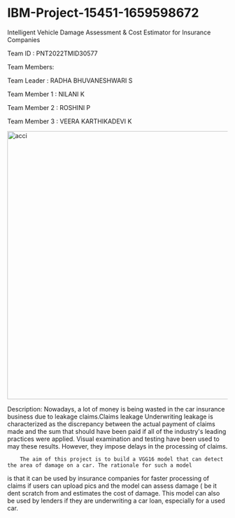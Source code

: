 # IBM-Project-15451-1659598672
Intelligent Vehicle Damage Assessment &amp; Cost Estimator for Insurance Companies

Team ID : PNT2022TMID30577

Team Members:

Team Leader : RADHA BHUVANESHWARI S

Team Member 1 : NILANI K

Team Member 2 : ROSHINI P

Team Member 3 : VEERA KARTHIKADEVI K

<img width="612" alt="acci" src="https://user-images.githubusercontent.com/113674034/201834212-786b9172-303c-4f17-9d83-ee70f89c3537.png">

Description:
         Nowadays, a lot of money is being wasted in the car insurance business due to leakage claims.Claims leakage Underwriting 
leakage is characterized as the discrepancy between the actual payment of claims made and the sum that should have been 
paid if all of the industry's leading practices were applied. Visual examination and testing have been used to may these 
results. However, they impose delays in the processing of claims.

        The aim of this project is to build a VGG16 model that can detect the area of damage on a car. The rationale for such a model 
is that it can be used by insurance companies for faster processing of claims if users can upload pics and the model can assess damage
( be it dent scratch from and estimates the cost of damage. This model can also be used by lenders if they are underwriting a car loan, 
especially for a used car.
